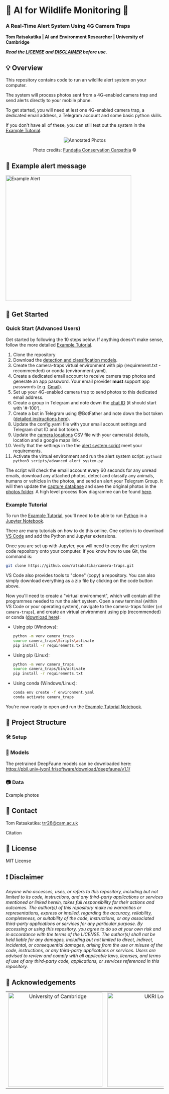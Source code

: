 # 🐻 AI for Wildlife Monitoring 🐗
### A Real-Time Alert System Using 4G Camera Traps

**Tom Ratsakatika | AI and Environment Researcher | University of Cambridge**

<i>**Read the [LICENSE](#-license) and [DISCLAIMER](#-disclaimer) before use.**</i>

## 💡 Overview 

This repository contains code to run an wildlife alert system on your computer.

The system will process photos sent from a 4G-enabled camera trap and send alerts directly to your mobile phone.

To get started, you will need at lest one 4G-enabled camera trap, a dedicated email address, a Telegram account and some basic python skills.

If you don't have all of these, you can still test out the system in the [Example Tutorial](#example-tutorial).

<div style="text-align: center;">
  <img src="assets/example_detections.gif" alt="Annotated Photos"/>
  <p>Photo credits: <a href="https://www.carpathia.org/">Fundația Conservation Carpathia</a> ©</p>
</div>

## 📣  Example alert message

<img src="assets/screenshot.png" alt="Example Alert" width="400" />

## 🚀 Get Started

### Quick Start (Advanced Users)

Get started by following the 10 steps below. If anything doesn't make sense, follow the more detailed [Example Tutorial](#example-tutorial).

1. Clone the repository
2. Download the [detection and classification models](#-models).
2. Create the camera-traps virtual environment with pip (requirement.txt - recommended) or conda (environment.yaml).
3. Create a dedicated email account to receive camera trap photos and generate an app password. Your email provider **must** support app passwords (e.g. [Gmail](https://myaccount.google.com/apppasswords)).
4. Set up your 4G-enabled camera trap to send photos to this dedicated email address.
5. Create a group in Telegram and note down the [chat ID](https://www.wikihow.com/Know-Chat-ID-on-Telegram-on-Android) (it should start with '#-100').
6. Create a bot in Telegram using @BotFather and note down the bot token ([detailed instructions here](https://core.telegram.org/bots/tutorial)).
7. Update the config.yaml file with your email account settings and Telegram chat ID and bot token.
8. Update the [camera locations](data/camera_locations.csv) CSV file with your camera(s) details, location and a google maps link.
9. Verify that the settings in the the [alert system script](scripts/advanced_alert_system.py) meet your requirements.
10. Activate the virtual environment and run the alert system script: `python3 python3 scripts/advanced_alert_system.py`

The script will check the email account every 60 seconds for any unread emails, download any attached photos, detect and classify any animals, humans or vehicles in the photos, and send an alert your Telegram Group. It will then update the [capture database](data/capture_database.csv) and save the original photos in the [photos folder](data/photos). A high level process flow diagramme can be found [here](assets/final_alert_system_flow_diagram.png).

### Example Tutorial

To run the [Example Tutorial](notebooks/alert_system_tutorial.ipynb), you'll need to be able to run [Python](https://www.python.org/downloads/) in a [Jupyter Notebook](https://docs.jupyter.org/en/latest/start/index.html#id1).

There are many tutorials on how to do this online. One option is to download [VS Code](https://code.visualstudio.com/) and add the Python and Jupyter extensions.

Once you are set up with Jupyter, you will need to copy the alert system code repository onto your computer. If you know how to use Git, the command is:

   ```bash
   git clone https://github.com/ratsakatika/camera-traps.git
   ```

VS Code also provides tools to "clone" (copy) a repository. You can also simply download everything as a zip file by clicking on the code button above.

Now you'll need to create a "virtual environment", which will contain all the programmes needed to run the alert system. Open a new terminal (within VS Code or your operating system), navigate to the camera-traps folder (`cd camera-traps`), and create an virtual environment using pip (recommended) or conda ([download here](https://docs.anaconda.com/miniconda/#)):

  - Using pip (Windows):
    ```bash
    python -m venv camera_traps
    source camera_traps\Scripts\activate
    pip install -r requirements.txt
    ```

  - Using pip (Linux):
    ```bash
    python -m venv camera_traps
    source camera_traps/bin/activate
    pip install -r requirements.txt
    ```

   - Using conda (Windows/Linux):
     ```bash
     conda env create -f environment.yaml
     conda activate camera_traps
     ```


 You're now ready to open and run the [Example Tutorial Notebook](notebooks/alert_system_tutorial.ipynb).


## 📂 Project Structure

### 🛠️ Setup

### 🤖 Models

The pretrained DeepFaune models can be downloaded here: https://pbil.univ-lyon1.fr/software/download/deepfaune/v1.1/

### 📷 Data
Example photos


## 📧 Contact

Tom Ratsakatika: trr26@cam.ac.uk

Citation

## 📜 License

MIT License

## ❗ Disclaimer

*Anyone who accesses, uses, or refers to this repository, including but not limited to its code, instructions, and any third-party applications or services mentioned or linked herein, takes full responsibility for their actions and outcomes. The author(s) of this repository make no warranties or representations, express or implied, regarding the accuracy, reliability, completeness, or suitability of the code, instructions, or any associated third-party applications or services for any particular purpose. By accessing or using this repository, you agree to do so at your own risk and in accordance with the terms of the LICENSE. The author(s) shall not be held liable for any damages, including but not limited to direct, indirect, incidental, or consequential damages, arising from the use or misuse of the code, instructions, or any third-party applications or services. Users are advised to review and comply with all applicable laws, licenses, and terms of use of any third-party code, applications, or services referenced in this repository.*

## 🙏 Acknowledgements

<table>
  <tr align="center">
    <td align="center">
      <img src="assets/logo_cambridge_colour.jpg" alt="University of Cambridge" width="300" />
    </td>
    <td align="center">
      <img src="assets/logo_ukri_colour.png" alt="UKRI Logo" width="300" />
    </td>
  </tr>
</table>
